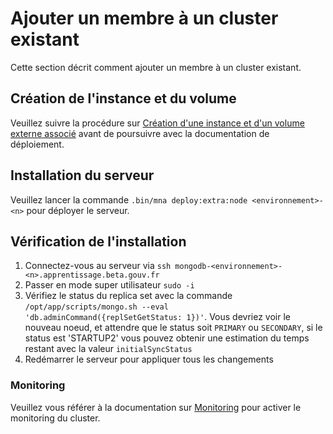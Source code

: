 # Ajouter un membre à un cluster existant

Cette section décrit comment ajouter un membre à un cluster existant.

## Création de l'instance et du volume

Veuillez suivre la procédure sur [Création d'une instance et d'un volume externe associé](./instance.md) avant de poursuivre avec la documentation de déploiement.

## Installation du serveur

Veuillez lancer la commande `.bin/mna deploy:extra:node <environnement>-<n>` pour déployer le serveur.

## Vérification de l'installation

1. Connectez-vous au serveur via `ssh mongodb-<environnement>-<n>.apprentissage.beta.gouv.fr`
2. Passer en mode super utilisateur `sudo -i`
3. Vérifiez le status du replica set avec la commande `/opt/app/scripts/mongo.sh --eval 'db.adminCommand({replSetGetStatus: 1})'`. Vous devriez voir le nouveau noeud, et attendre que le status soit `PRIMARY` ou `SECONDARY`, si le status est 'STARTUP2' vous pouvez obtenir une estimation du temps restant avec la valeur `initialSyncStatus`
4. Redémarrer le serveur pour appliquer tous les changements

### Monitoring

Veuillez vous référer à la documentation sur [Monitoring](../monitoring.md) pour activer le monitoring du cluster.
